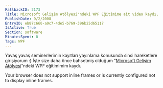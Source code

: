 ```yaml
---
FallbackID: 2173
Title: Microsoft Gelişim Atölyesi'ndeki WPF Eğitimime ait video kaydı.
PublishDate: 9/2/2008
EntryID: eb87c660-a9c7-4de5-b769-396b25d65117
IsActive: True
Section: software
MinutesSpent: 0
Tags: WPF
---
```

Yavaş yavaş seminerlerimin kayıtları yayınlama konusunda sinsi
hareketlere girişiyorum :) İşte size daha önce bahsetmiş olduğum
"[Microsoft Gelişim
Atölyesi](http://daron.yondem.com/tr/post/e93f8eff-7af9-4ce1-ae16-a4b8f42a1ec2)"ndeki
WPF eğitimimim kaydı.

Your browser does not support inline frames or is currently configured
not to display inline frames.


